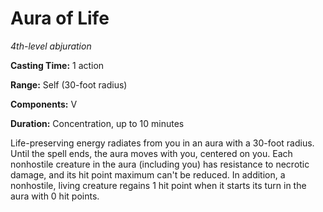 <title>Aura of Life</title>

# Aura of Life

_4th-level abjuration_

**Casting Time:** 1 action

**Range:** Self (30-foot radius)

**Components:** V

**Duration:** Concentration, up to 10 minutes

Life-preserving energy radiates from you in
an aura with a 30-foot radius. Until the
spell ends, the aura moves with you, centered
on you. Each nonhostile creature in the aura
(including you) has resistance to necrotic
damage, and its hit point maximum can't be
reduced. In addition, a nonhostile, living
creature regains 1 hit point when it starts
its turn in the aura with 0 hit
points.

